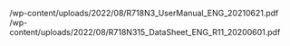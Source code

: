 /wp-content/uploads/2022/08/R718N3_UserManual_ENG_20210621.pdf
/wp-content/uploads/2022/08/R718N315_DataSheet_ENG_R11_20200601.pdf
